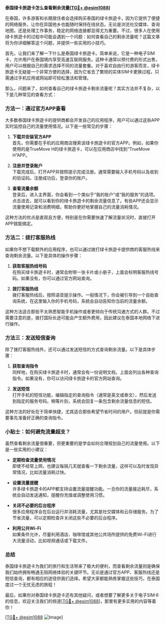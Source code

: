 **泰国绿卡旅遊卡怎么查看剩余流量[[TG💪+ @esim1088](https://t.me/s/esim1088)]**

在泰国，许多游客和长期居住者会选择购买泰国的绿卡旅遊卡，因为它提供了便捷的网络服务，让你在异国他乡也能随时保持在线状态。无论是浏览社交媒体、查询地图，还是处理工作事务，稳定的网络连接都显得尤为重要。不过，很多人在使用绿卡旅遊卡的过程中可能会遇到一个问题：如何查看自己的剩余流量呢？这篇文章将为你详细解答这个问题，并提供一些实用的小技巧。

首先，让我们来了解一下什么是泰国绿卡旅遊卡。简单来说，它是一种电子SIM卡，允许用户在泰国境内享受高速互联网服务。这种卡通常以预付费的形式出售，用户可以根据自己的需求选择不同的流量套餐。对于喜欢自由行的游客而言，绿卡旅遊卡无疑是一个非常方便的选择，因为它省去了繁琐的实体SIM卡更换过程，只需通过手机应用或网站即可轻松激活和管理。

那么，问题来了，如何查看自己的绿卡旅遊卡剩余流量呢？其实方法并不复杂，以下是几种常见的查看方式：

### 方法一：通过官方APP查看

大多数泰国绿卡旅遊卡的提供商都会开发自己的应用程序，用户可以通过这些APP实时监控自己的流量使用情况。以下是一些常见的步骤：

1. **下载并安装官方APP**  
   首先，你需要在手机的应用商店搜索该绿卡旅遊卡的官方APP。例如，如果你使用的是TrueMove H的绿卡旅遊卡，可以在应用商店中找到“TrueMove H”APP。

2. **注册并登录账户**  
   下载完成后，打开APP并按照提示完成注册。通常需要输入手机号码以及收到的验证码。注册成功后，登录你的账户。

3. **查看流量余额**  
   登录后，进入主界面，你会看到一个类似于“我的账户”或“我的服务”的选项。点击进去，就可以看到你的绿卡旅遊卡的剩余流量信息了。有些APP还会显示流量使用记录和消费明细，帮助你更好地掌握自己的流量消耗情况。

这种方法的优点是直观且方便，特别是在你需要快速了解流量状况时，直接打开APP就能搞定。

### 方法二：拨打客服热线

如果你不想下载额外的应用程序，也可以通过拨打绿卡旅遊卡提供商的客服热线来查询剩余流量。以下是具体的操作步骤：

1. **获取客服热线号码**  
   在购买绿卡旅遊卡时，通常会附带一张卡片或小册子，上面会标明客服热线号码。如果没有，你可以通过官方网站查询。

2. **拨打客服热线**  
   拨打客服热线后，按照语音提示操作。一般情况下，你会被引导到一个自助查询系统，在这里输入你的手机号码，系统会自动告知你当前的流量余额。

这种方法适合那些不太熟悉智能手机操作或者更倾向于传统沟通方式的人群。不过需要注意的是，拨打国际长途可能会产生额外费用，因此建议在泰国本地网络下进行操作。

### 方法三：发送短信查询

除了拨打客服热线外，还可以通过发送短信的方式查询剩余流量。以下是具体步骤：

1. **获取查询指令**  
   同样地，在购买绿卡旅遊卡时，通常会有一份说明文档，上面会列出各种查询指令。如果没有，你可以访问绿卡旅遊卡的官方网站查询。

2. **发送短信**  
   打开手机的短信功能，编辑指定的查询指令（通常是英文或泰文），然后发送到指定的服务号码。稍等片刻，系统会回复一条包含剩余流量信息的短信。

这种方法的好处在于简单快捷，尤其适合那些希望节省时间的用户。但前提是你需要事先准备好正确的查询指令。

### 小贴士：如何避免流量超支？

虽然查看剩余流量很重要，但更重要的是学会如何合理规划自己的流量使用。以下是一些实用的小建议：

- **定期检查流量使用情况**  
  即使不经常上网，也建议每隔几天就查看一下剩余流量，这样可以及时发现异常情况，比如流量消耗过快。

- **设置流量提醒**  
  许多绿卡旅遊卡的APP都支持设置流量提醒功能。一旦你的流量接近耗尽，系统会自动发送通知，提醒你充值或调整使用习惯。

- **关闭不必要的后台程序**  
  很多应用程序会在后台运行并消耗流量，尤其是社交媒体和云存储服务。为了节省流量，可以定期检查并关闭这些不必要的后台程序。

- **利用公共Wi-Fi**  
  如果条件允许，尽量利用酒店、咖啡馆或其他公共场所提供的免费Wi-Fi进行大流量活动，比如视频通话或下载文件。

### 总结

泰国绿卡旅遊卡为我们的旅行和生活带来了极大的便利，而查看剩余流量则是确保我们始终拥有畅通无阻网络体验的关键环节。无论是通过官方APP、客服热线还是短信查询，都有相应的途径供我们选择。希望大家都能熟练掌握这些技巧，在泰国度过一个无忧无虑的旅程！

最后，如果你对泰国绿卡旅遊卡还有其他疑问，或者想要了解更多关于电子SIM卡的信息，欢迎关注我们的频道[[TG💪+ @esim1088](https://t.me/s/esim1088)]，那里有更多实用的内容等着你！

[[TG💪+ @esim1088](https://t.me/s/esim1088) ![Image](https://i.postimg.cc/4NQfJmqS/Snipaste-2025-05-13-00-14-12.png)]